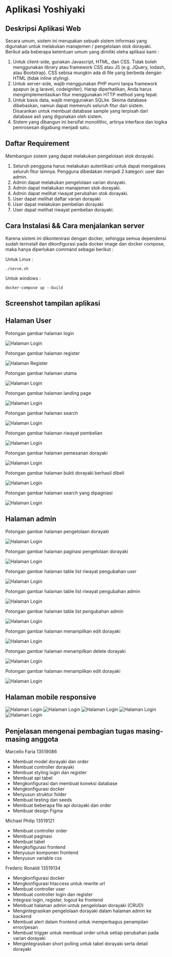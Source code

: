 # Aplikasi Yoshiyaki

## Deskripsi Aplikasi Web

Secara umum, sistem ini merupakan sebuah sistem informasi yang digunakan untuk melakukan manajemen / pengelolaan stok dorayaki. Berikut ada beberapa ketentuan umum
yang dimiliki oleha aplikasi kami :

1. Untuk client-side, gunakan Javascript, HTML, dan CSS. Tidak boleh
   menggunakan library atau framework CSS atau JS (e.g. JQuery, lodash, atau
   Bootstrap). CSS sebisa mungkin ada di file yang berbeda dengan HTML (tidak
   inline styling).
2. Untuk server-side, wajib menggunakan PHP murni tanpa framework apapun (e.g
   laravel, codeigniter). Harap diperhatikan, Anda harus mengimplementasikan fitur
   menggunakan HTTP method yang tepat.
3. Untuk basis data, wajib menggunakan SQLite. Skema database dibebaskan,
   namun dapat memenuhi seluruh fitur dari sistem. Disarankan untuk membuat
   database sample yang terpisah dari database asli yang digunakan oleh sistem.
4. Sistem yang dibangun ini bersifat monolithic, artinya interface dan logika
   pemrosesan digabung menjadi satu.

## Daftar Requirement

Membangun sistem yang dapat melakukan pengelolaan stok dorayaki.

1. Seluruh pengguna harus melakukan autentikasi untuk dapat mengakses seluruh
   fitur lainnya. Pengguna dibedakan menjadi 2 kategori: user dan admin.
2. Admin dapat melakukan pengelolaan varian dorayaki.
3. Admin dapat melakukan manajemen stok dorayaki.
4. Admin dapat melihat riwayat perubahan stok dorayaki.
5. User dapat melihat daftar varian dorayaki
6. User dapat melakukan pembelian dorayaki
7. User dapat melihat riwayat pembelian dorayaki.

## Cara Instalasi && Cara menjalankan server

Karena sistem ini dikontenirasi dengan docker, sehingga semua dependensi sudah terinstall dan dikonfigurasi pada docker image dan docker compose, maka hanya diperlukan command sebagai berikut :

Untuk Linux :

```shell
./serve.sh
```

Untuk windows :

```shell
docker-compose up --build
```

## Screenshot tampilan aplikasi

## Halaman User

Potongan gambar halaman login

![Halaman Login](./public/ss3.png)

Potongan gambar halaman register

![Halaman Register](./public/ss2.png)

Potongan gambar halaman utama

![Halaman Login](./public/ss5.png)

Potongan gambar halaman landing page

![Halaman Login](./public/ss4.png)

Potongan gambar halaman search

![Halaman Login](./public/ss1.png)

Potongan gambar halaman riwayat pembelian

![Halaman Login](./public/ss6.png)

Potongan gambar halaman pemesanan dorayaki

![Halaman Login](./public/ss8.png)

Potongan gambar halaman bukti dorayaki berhasil dibeli

![Halaman Login](./public/ss7.png)

Potongan gambar halaman search yang dipagniasi

![Halaman Login](./public/ss9.png)

## Halaman admin

Potongan gambar halaman pengelolaan dorayaki

![Halaman Login](./public/ss1001.jpg)

Potongan gambar halaman paginasi pengelolaan dorayaki

![Halaman Login](./public/ss1002.jpg)

Potongan gambar halaman table list riwayat pengubahan user

![Halaman Login](./public/ss1003.jpg)

Potongan gambar halaman table list riwayat pengubahan admin

![Halaman Login](./public/ss1004.jpg)

Potongan gambar halaman table list pengubahan admin

![Halaman Login](./public/ss1005.jpg)

Potongan gambar halaman menampilkan edit dorayaki

![Halaman Login](./public/ss1006.jpg)


Potongan gambar halaman menampilkan delete dorayaki

![Halaman Login](./public/ss1007.jpg)


Potongan gambar halaman menampilkan edit dorayaki

![Halaman Login](./public/ss1008.jpg)

## Halaman mobile responsive

![Halaman Login](./public/ss_1.png)
![Halaman Login](./public/ss_2.png)
![Halaman Login](./public/ss_3.png)
![Halaman Login](./public/ss_4.png)
![Halaman Login](./public/ss_5.png)

## Penjelasan mengenai pembagian tugas masing-masing anggota

Marcello Faria 13519086

- Membuat model dorayaki dan order
- Membuat controller dorayaki
- Membuat styling login dan register
- Membuat api tabel
- Mengkonfigurasi dan membuat koneksi database
- Mengkonfigurasi docker
- Menyusun struktur folder
- Membuat testing dan seeds
- Membuat beberapa file api dorayaki dan order
- Membuat design Figma

Michael Philip 13519121

- Membuat controller order
- Membuat paginasi
- Membuat tabel
- Mengkofigurasi frontend
- Menyusun komponen frontend
- Menyusun variable css

Frederic Ronaldi 13519134

- Mengkonfigurasi docker
- Mengkonfigurasi htaccess untuk rewrite url
- Membuat controller user
- Membuat controller login dan register
- Integrasi login, register, logout ke frontend
- Membuat halaman admin untuk pengelolaan dorayaki (CRUD)
- Mengintegrasikan pengelolaan dorayaki dalam halaman admin ke backend
- Membuat alert dalam frontend untuk memperbagus penampilan error/pesan
- Membuat trigger untuk membuat order untuk setiap perubahan pada varian dorayaki
- Mengintegrasikan short polling untuk tabel dorayaki serta detail dorayaki
